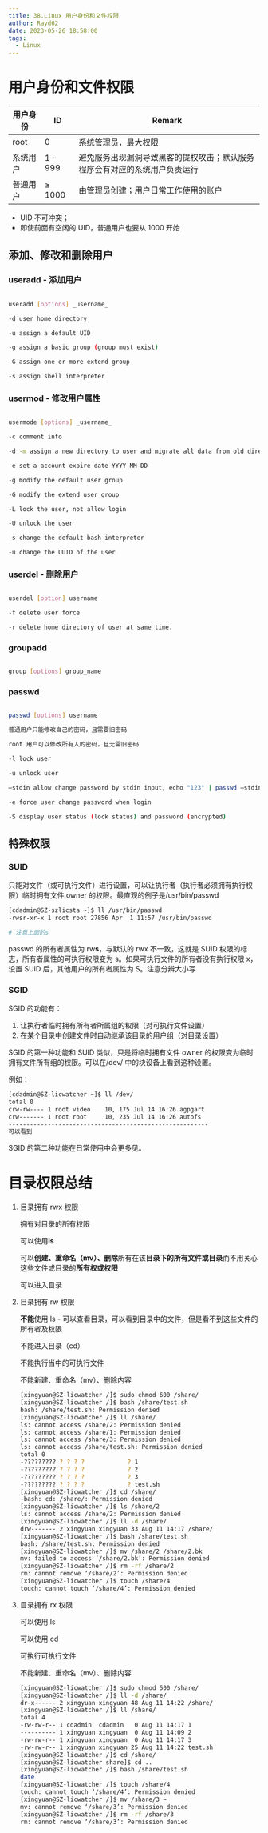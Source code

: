 ```yaml
---
title: 38.Linux 用户身份和文件权限
author: Rayd62
date: 2023-05-26 18:58:00
tags:
  - Linux
---
```


# 用户身份和文件权限

| 用户身份 | ID      | Remark                                                                     |
| -------- | ------- | -------------------------------------------------------------------------- |
| root     | 0       | 系统管理员，最大权限                                                       |
| 系统用户 | 1 - 999 | 避免服务出现漏洞导致黑客的提权攻击；默认服务程序会有对应的系统用户负责运行 |
| 普通用户 | ≥ 1000  | 由管理员创建；用户日常工作使用的账户                                       |

- UID 不可冲突；
- 即使前面有空闲的 UID，普通用户也要从 1000 开始

## 添加、修改和删除用户

### useradd - 添加用户

```bash

useradd [options] _username_

-d user home directory

-u assign a default UID

-g assign a basic group (group must exist)

-G assign one or more extend group

-s assign shell interpreter
```

### usermod - 修改用户属性

```bash

usermode [options] _username_

-c comment info

-d -m assign a new directory to user and migrate all data from old directory to new directory

-e set a account expire date YYYY-MM-DD

-g modify the default user group

-G modify the extend user group

-L lock the user, not allow login

-U unlock the user

-s change the default bash interpreter

-u change the UUID of the user
```

### userdel - 删除用户

```bash

userdel [option] username

-f delete user force

-r delete home directory of user at same time.
```

### groupadd

```bash

group [options] group_name
```

### passwd

```bash

passwd [options] username

普通用户只能修改自己的密码，且需要旧密码

root 用户可以修改所有人的密码，且无需旧密码

-l lock user

-u unlock user

—stdin allow change password by stdin input, echo "123" | passwd —stdin xingyuan 将xingyuan 的密码改为123

-e force user change password when login

-S display user status (lock status) and password (encrypted)
```

## 特殊权限

### SUID

只能对文件（或可执行文件）进行设置，可以让执行者（执行者必须拥有执行权限）临时拥有文件 owner 的权限。最直观的例子是/usr/bin/passwd

```bash
[cdadmin@SZ-szlicsta ~]$ ll /usr/bin/passwd
-rwsr-xr-x 1 root root 27856 Apr  1 11:57 /usr/bin/passwd

# 注意上面的s
```

passwd 的所有者属性为 rw**s**，与默认的 rwx 不一致，这就是 SUID 权限的标志，所有者属性的可执行权限变为 s。如果可执行文件的所有者没有执行权限 x，设置 SUID 后，其他用户的所有者属性为 S。注意分辨大小写

### SGID

SGID 的功能有：

1. 让执行者临时拥有所有者所属组的权限（对可执行文件设置）
2. 在某个目录中创建文件时自动继承该目录的用户组（对目录设置）

SGID 的第一种功能和 SUID 类似，只是将临时拥有文件 owner 的权限变为临时拥有文件所有组的权限。可以在/dev/ 中的块设备上看到这种设置。

例如：

```bash
[cdadmin@SZ-licwatcher ~]$ ll /dev/
total 0
crw-rw---- 1 root video    10, 175 Jul 14 16:26 agpgart
crw------- 1 root root     10, 235 Jul 14 16:26 autofs
--------------------------------------------------------
可以看到
```

SGID 的第二种功能在日常使用中会更多见。

# 目录权限总结

1. 目录拥有 rwx 权限

   拥有对目录的所有权限

   可以使用**ls**

   可以**创建、重命名（mv）、删除**所有在该**目录下的所有文件或目录**而不用关心这些文件或目录的**所有权或权限**

   可以进入目录

2. 目录拥有 rw 权限

   **不能**使用 ls - 可以查看目录，可以看到目录中的文件，但是看不到这些文件的所有者及权限

   不能进入目录（cd）

   不能执行当中的可执行文件

   不能新建、重命名（mv）、删除内容

   ```bash
   [xingyuan@SZ-licwatcher /]$ sudo chmod 600 /share/
   [xingyuan@SZ-licwatcher /]$ bash /share/test.sh
   bash: /share/test.sh: Permission denied
   [xingyuan@SZ-licwatcher /]$ ll /share/
   ls: cannot access /share/2: Permission denied
   ls: cannot access /share/1: Permission denied
   ls: cannot access /share/3: Permission denied
   ls: cannot access /share/test.sh: Permission denied
   total 0
   -????????? ? ? ? ?            ? 1
   -????????? ? ? ? ?            ? 2
   -????????? ? ? ? ?            ? 3
   -????????? ? ? ? ?            ? test.sh
   [xingyuan@SZ-licwatcher /]$ cd /share/
   -bash: cd: /share/: Permission denied
   [xingyuan@SZ-licwatcher /]$ ls /share/2
   ls: cannot access /share/2: Permission denied
   [xingyuan@SZ-licwatcher /]$ ll -d /share/
   drw------- 2 xingyuan xingyuan 33 Aug 11 14:17 /share/
   [xingyuan@SZ-licwatcher /]$ bash /share/test.sh
   bash: /share/test.sh: Permission denied
   [xingyuan@SZ-licwatcher /]$ mv /share/2 /share/2.bk
   mv: failed to access ‘/share/2.bk’: Permission denied
   [xingyuan@SZ-licwatcher /]$ rm -rf /share/2
   rm: cannot remove ‘/share/2’: Permission denied
   [xingyuan@SZ-licwatcher /]$ touch /share/4
   touch: cannot touch ‘/share/4’: Permission denied
   ```

3. 目录拥有 rx 权限

   可以使用 ls

   可以使用 cd

   可执行可执行文件

   不能新建、重命名（mv）、删除内容

   ```bash
   [xingyuan@SZ-licwatcher /]$ sudo chmod 500 /share/
   [xingyuan@SZ-licwatcher /]$ ll -d /share/
   dr-x------ 2 xingyuan xingyuan 48 Aug 11 14:22 /share/
   [xingyuan@SZ-licwatcher /]$ ll /share/
   total 4
   -rw-rw-r-- 1 cdadmin  cdadmin   0 Aug 11 14:17 1
   ---------- 1 xingyuan xingyuan  0 Aug 11 14:09 2
   -rw-rw-r-- 1 xingyuan xingyuan  0 Aug 11 14:17 3
   -rw-rw-r-- 1 xingyuan xingyuan 25 Aug 11 14:22 test.sh
   [xingyuan@SZ-licwatcher /]$ cd /share/
   [xingyuan@SZ-licwatcher share]$ cd ..
   [xingyuan@SZ-licwatcher /]$ bash /share/test.sh
   date
   [xingyuan@SZ-licwatcher /]$ touch /share/4
   touch: cannot touch ‘/share/4’: Permission denied
   [xingyuan@SZ-licwatcher /]$ mv /share/3 ~
   mv: cannot remove ‘/share/3’: Permission denied
   [xingyuan@SZ-licwatcher /]$ rm -rf /share/3
   rm: cannot remove ‘/share/3’: Permission denied
   ```
